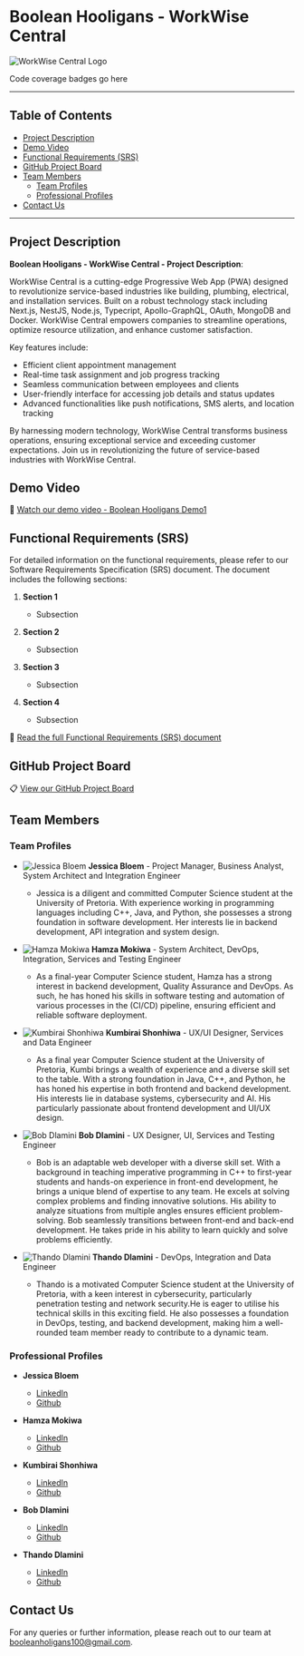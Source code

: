 # Boolean Hooligans - WorkWise Central

![WorkWise Central Logo](logo.png)

Code coverage badges go here

---

## Table of Contents
- [Project Description](#project-description)
- [Demo Video](#demo-video)
- [Functional Requirements (SRS)](#functional-requirements-srs)
- [GitHub Project Board](#github-project-board)
- [Team Members](#team-members)
  - [Team Profiles](#team-profiles)
  - [Professional Profiles](#professional-profiles)
- [Contact Us](#contact-us)

---

## Project Description

**Boolean Hooligans - WorkWise Central - Project Description**:

WorkWise Central is a cutting-edge Progressive Web App (PWA) designed to revolutionize service-based industries like building, plumbing, electrical, and installation services. Built on a robust technology stack including Next.js, NestJS, Node.js, Typecript, Apollo-GraphQL, OAuth, MongoDB and Docker. WorkWise Central empowers companies to streamline operations, optimize resource utilization, and enhance customer satisfaction.

Key features include:

- Efficient client appointment management
- Real-time task assignment and job progress tracking
- Seamless communication between employees and clients
- User-friendly interface for accessing job details and status updates
- Advanced functionalities like push notifications, SMS alerts, and location tracking

By harnessing modern technology, WorkWise Central transforms business operations, ensuring exceptional service and exceeding customer expectations. Join us in revolutionizing the future of service-based industries with WorkWise Central.

## Demo Video

🎥 [Watch our demo video - Boolean Hooligans Demo1](#)

## Functional Requirements (SRS)

For detailed information on the functional requirements, please refer to our Software Requirements Specification (SRS) document. The document includes the following sections:

1. **Section 1**
   - Subsection

2. **Section 2**
   - Subsection

3. **Section 3**
   - Subsection

4. **Section 4**
   - Subsection

📄 [Read the full Functional Requirements (SRS) document](#)

## GitHub Project Board

📋 [View our GitHub Project Board](#)

## Team Members

### Team Profiles

- ![Jessica Bloem](res/img/team%20photos/Jess.jpg) **Jessica Bloem** - Project Manager, Business Analyst, System Architect and Integration Engineer
  - Jessica is a diligent and committed Computer Science student at the University of Pretoria. With experience working in programming languages including C++, Java, and Python, she possesses a strong foundation in software development. Her interests lie in backend development, API integration and system design.
  
- ![Hamza Mokiwa](res/img/team%20photos/Hamza.jpg) **Hamza Mokiwa** - System Architect, DevOps, Integration, Services and Testing Engineer 
  - As a final-year Computer Science student, Hamza has a strong interest in backend development, Quality Assurance and DevOps. As such, he has honed his skills in software testing and automation of various processes in the (CI/CD) pipeline, ensuring efficient and reliable software deployment.
  
- ![Kumbirai Shonhiwa](res/img/team%20photos/Kumbi.jpg) **Kumbirai Shonhiwa** - UX/UI Designer, Services and Data Engineer
  - As a final year Computer Science student at the University of Pretoria, Kumbi brings a wealth of experience and a diverse skill set to the table. With a strong foundation in Java, C++, and Python, he has honed his expertise in both frontend and backend development. His interests lie in database systems, cybersecurity and AI. His particularly passionate about frontend development and UI/UX design.
  
- ![Bob Dlamini](res/img/team%20photos/Bob.jpg) **Bob Dlamini** - UX Designer, UI, Services and Testing Engineer
  - Bob is an adaptable web developer with a diverse skill set. With a background in teaching imperative programming in C++ to first-year students and hands-on experience in front-end development, he brings a unique blend of expertise to any team. He excels at solving complex problems and finding innovative solutions. His ability to analyze situations from multiple angles ensures efficient problem-solving. Bob seamlessly transitions between front-end and back-end development. He takes pride in his ability to learn quickly and solve problems efficiently.

- ![Thando Dlamini](res/img/team%20photos/Thando.png) **Thando Dlamini** - DevOps, Integration and Data Engineer
  - Thando is a motivated Computer Science student at the University of Pretoria, with a keen interest in cybersecurity, particularly penetration testing and network security.He is eager to utilise his technical skills in this exciting field. He also possesses a foundation in DevOps, testing, and backend development, making him a well-rounded team member ready to contribute to a dynamic team.

### Professional Profiles

- **Jessica Bloem**
  - [LinkedIn](https://www.linkedin.com/in/jessica-bloem-3628b6234/)
  - [Github](https://github.com/JessBloem)

- **Hamza Mokiwa**
  - [LinkedIn](https://www.linkedin.com/in/hamza-mokiwa-0bb2002bb/)
  - [Github](https://github.com/Hamza-Mokiwa)

- **Kumbirai Shonhiwa**
  - [LinkedIn](https://www.linkedin.com/in/kumbirai-aris-9052462b7/)
  - [Github](https://github.com/KumbiraiShonhiwa)

- **Bob Dlamini**
  - [LinkedIn](https://www.linkedin.com/in/siphelele-bob-dlamini-363327236)
  - [Github](https://github.com/CodeHermez)

- **Thando Dlamini**
  - [LinkedIn](https://www.linkedin.com/in/thando-lesego-dlamini-994383250/)
  - [Github](https://github.com/BlockchainDlamini)

## Contact Us
For any queries or further information, please reach out to our team at [booleanholigans100@gmail.com](mailto:booleanholigans100@gmail.com).
